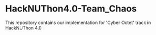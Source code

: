 # HackNUThon4.0-Team_Chaos
This repository contains our implementation for 'Cyber Octet' track in HackNUThon 4.0
